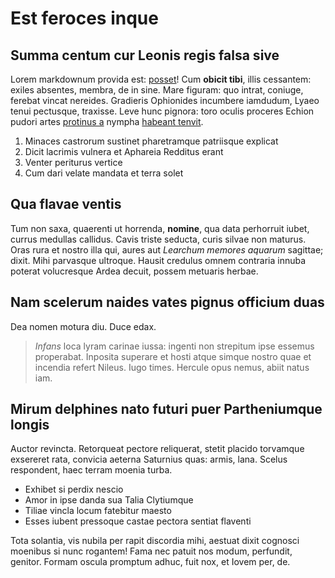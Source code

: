# Est feroces inque

## Summa centum cur Leonis regis falsa sive

Lorem markdownum provida est: [posset](http://fertur.com/)! Cum **obicit tibi**,
illis cessantem: exiles absentes, membra, de in sine. Mare figuram: quo intrat,
coniuge, ferebat vincat nereides. Gradieris Ophionides incumbere iamdudum, Lyaeo
tenui pectusque, traxisse. Leve hunc pignora: toro oculis proceres Echion pudori
artes [protinus a](http://invide.com/spectabilis.html) nympha [habeant
tenvit](http://corpora.com/).

1. Minaces castrorum sustinet pharetramque patriisque explicat
2. Dicit lacrimis vulnera et Aphareia Redditus erant
3. Venter periturus vertice
4. Cum dari velate mandata et terra solet

## Qua flavae ventis

Tum non saxa, quaerenti ut horrenda, **nomine**, qua data perhorruit iubet,
currus medullas callidus. Cavis triste seducta, curis silvae non maturus. Oras
rura et nostro illa qui, aures aut *Learchum memores aquarum* sagittae; dixit.
Mihi parvasque ultroque. Hausit credulus omnem contraria innuba poterat
volucresque Ardea decuit, possem metuaris herbae.

## Nam scelerum naides vates pignus officium duas

Dea nomen motura diu. Duce edax.

> *Infans* loca lyram carinae iussa: ingenti non strepitum ipse essemus
> properabat. Inposita superare et hosti atque simque nostro quae et incendia
> refert Nileus. Iugo times. Hercule opus nemus, abiit natus iam.

## Mirum delphines nato futuri puer Partheniumque longis

Auctor revincta. Retorqueat pectore reliquerat, stetit placido torvamque
exsereret rata, convicia aeterna Saturnius quas: armis, lana. Scelus respondent,
haec terram moenia turba.

- Exhibet si perdix nescio
- Amor in ipse danda sua Talia Clytiumque
- Tiliae vincla locum fatebitur maesto
- Esses iubent pressoque castae pectora sentiat flaventi

Tota solantia, vis nubila per rapit discordia mihi, aestuat dixit cognosci
moenibus si nunc rogantem! Fama nec patuit nos modum, perfundit, genitor. Formam
oscula promptum adhuc, fuit nox, et Iovem per, de.